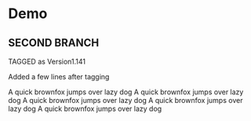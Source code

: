 # Demo
## SECOND BRANCH

TAGGED as Version1.141
 
Added a few lines after tagging

A quick brownfox jumps over lazy dog
A quick brownfox jumps over lazy dog
A quick brownfox jumps over lazy dog
A quick brownfox jumps over lazy dog
A quick brownfox jumps over lazy dog


